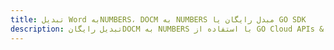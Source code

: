 ---title: تبدیل Word بهNUMBERS، DOCM به NUMBERS مبدل رایگان یا GO SDKdescription: تبدیل رایگانDOCM به NUMBERS با استفاده از GO Cloud APIs & SDK. همچنین اسناد Microsoft Word و OpenOffice را در Cloud ایجاد، ویرایش و رندر کنید.---